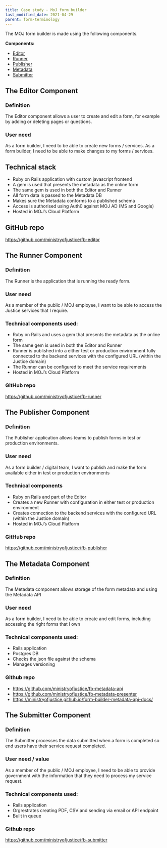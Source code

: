 ```yaml
---
title: Case study - MoJ form builder
last_modified_date: 2021-04-29
parent: form-terminology
---
```


The MOJ form builder is made using the following components.

**Components:**
- [Editor](#the-editor-component)
- [Runner](#the-runner-component)
- [Publisher](#the-publisher-component)
- [Metadata](#the-metadata-component)
- [Submitter](#the-submitter-component)


## The Editor Component

### Definition
The Editor component allows a user to create and edit a form, for example by adding or deleting pages or questions.  

### User need

As a form builder, I need to be able to create new forms / services.
As a form builder, I need to be able to make changes to my forms / services.

## Technical stack
- Ruby on Rails application with custom javascript frontend
- A gem is used that presents the metadata as the online form
- The same gem is used in both the Editor and Runner
- All form data is passed to the Metadata DB
- Makes sure the Metadata conforms to a published schema
- Access is authorised using Auth0 against MOJ AD (MS and Google)
- Hosted in MOJ’s Cloud Platform

## GitHub repo
https://github.com/ministryofjustice/fb-editor

## The Runner Component

### Definition

The Runner is the application that is running the ready form.

### User need
As a member of the public / MOJ employee, I want to be able to access the Justice services that I require.

### Technical components used:
- Ruby on Rails and uses a gem that presents the metadata as the online form
- The same gem is used in both the Editor and Runner
- Runner is published into a either test or production environment fully connected to the backend services with the configured URL (within the Justice domain)
- The Runner can be configured to meet the service requirements
- Hosted in MOJ’s Cloud Platform

### GitHub repo
https://github.com/ministryofjustice/fb-runner

## The Publisher Component

### Definition
The Publisher application allows teams to publish forms in test or production environments.

### User need
As a form builder / digital team, I want to publish and make the form available either in test or production environments

### Technical components
- Ruby on Rails and part of the Editor
- Creates a new Runner with configuration in either test or production environment
- Creates connection to the backend services with the configured URL (within the Justice domain)
- Hosted in MOJ’s Cloud Platform

### GitHub repo

https://github.com/ministryofjustice/fb-publisher

## The Metadata Component

### Definition
The Metadata component allows storage of the form metadata and using the Metadata API

### User need
As a form builder, I need to be able to create and edit forms, including accessing the right forms that I own  

### Technical components used:
- Rails application
- Postgres DB
- Checks the json file against the schema
- Manages versioning

### Github repo

- https://github.com/ministryofjustice/fb-metadata-api
- https://github.com/ministryofjustice/fb-metadata-presenter
- https://ministryofjustice.github.io/form-builder-metadata-api-docs/

## The Submitter Component

### Definition
The Submitter processes the data submitted when a form is completed so end users have their service request completed.

### User need / value
As a member of the public / MOJ employee, I need to be able to provide government with the information that they need to process my service request.


### Technical components used:
- Rails application
- Orgrestrates creating PDF, CSV and sending via email or API endpoint
- Built in queue

### Github repo
https://github.com/ministryofjustice/fb-submitter
